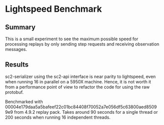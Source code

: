 # Lightspeed Benchmark

## Summary

This is a small experiment to see the maximum possible speed for processing replays by only sending step requests and receiving observation messages.

## Results

sc2-serializer using the sc2-api interface is near parity to lightspeed, even when running 16 in parallel on a 5950X machine. Hence, it is not worth it from a performance point of view to refactor the code for using the raw protobuf.

Benchmarked with 00004e179daa5a5bafeef22c01bc84408f70052a7e056df5c63800aed85099e9 from 4.9.2 replay pack. Takes around 90 seconds for a single thread or 200 seconds when running 16 independent threads.
